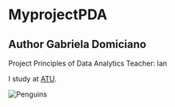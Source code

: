 # MyprojectPDA

## Author Gabriela Domiciano

Project  Principles of Data Analytics
Teacher: Ian

I study at [ATU](https://www.atu.ie).


![Penguins](https://allisonhorst.github.io/palmerpenguins/reference/figures/lter_penguins.png)




